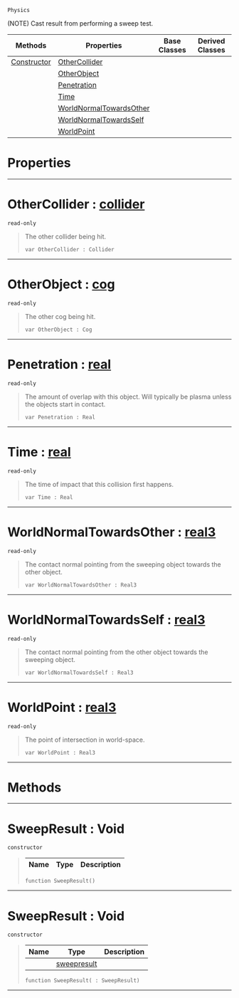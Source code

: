  `Physics`

(NOTE) Cast result from performing a sweep test.

|Methods|Properties|Base Classes|Derived Classes|
|---|---|---|---|
|[ Constructor](https://github.com/dragonCASTjosh/PlasmaDocs/blob/master/code_reference/class_reference/sweepresult.markdown#sweepresult-void)|[ OtherCollider](https://github.com/dragonCASTjosh/PlasmaDocs/blob/master/code_reference/class_reference/sweepresult.markdown#othercollider-plasma-engin)| | |
| |[ OtherObject](https://github.com/dragonCASTjosh/PlasmaDocs/blob/master/code_reference/class_reference/sweepresult.markdown#otherobject-plasma-engine)| | |
| |[ Penetration](https://github.com/dragonCASTjosh/PlasmaDocs/blob/master/code_reference/class_reference/sweepresult.markdown#penetration-plasma-engine)| | |
| |[ Time](https://github.com/dragonCASTjosh/PlasmaDocs/blob/master/code_reference/class_reference/sweepresult.markdown#time-plasma-engine-documen)| | |
| |[ WorldNormalTowardsOther](https://github.com/dragonCASTjosh/PlasmaDocs/blob/master/code_reference/class_reference/sweepresult.markdown#worldnormaltowardsother)| | |
| |[ WorldNormalTowardsSelf](https://github.com/dragonCASTjosh/PlasmaDocs/blob/master/code_reference/class_reference/sweepresult.markdown#worldnormaltowardsself-z)| | |
| |[ WorldPoint](https://github.com/dragonCASTjosh/PlasmaDocs/blob/master/code_reference/class_reference/sweepresult.markdown#worldpoint-plasma-engine-d)| | |


 #  Properties


---  
 #  OtherCollider : [collider](https://github.com/dragonCASTjosh/PlasmaDocs/blob/master/code_reference/class_reference/collider.markdown)

 `read-only`

> The other collider being hit.
> ``` lang=cpp, name=Lightning
> var OtherCollider : Collider


---  
 #  OtherObject : [cog](https://github.com/dragonCASTjosh/PlasmaDocs/blob/master/code_reference/class_reference/cog.markdown)

 `read-only`

> The other cog being hit.
> ``` lang=cpp, name=Lightning
> var OtherObject : Cog


---  
 #  Penetration : [real](https://github.com/dragonCASTjosh/PlasmaDocs/blob/master/code_reference/lightning_base_types/real.markdown)

 `read-only`

> The amount of overlap with this object. Will typically be plasma unless the objects start in contact.
> ``` lang=cpp, name=Lightning
> var Penetration : Real


---  
 #  Time : [real](https://github.com/dragonCASTjosh/PlasmaDocs/blob/master/code_reference/lightning_base_types/real.markdown)

 `read-only`

> The time of impact that this collision first happens.
> ``` lang=cpp, name=Lightning
> var Time : Real


---  
 #  WorldNormalTowardsOther : [real3](https://github.com/dragonCASTjosh/PlasmaDocs/blob/master/code_reference/lightning_base_types/real3.markdown)

 `read-only`

> The contact normal pointing from the sweeping object towards the other object.
> ``` lang=cpp, name=Lightning
> var WorldNormalTowardsOther : Real3


---  
 #  WorldNormalTowardsSelf : [real3](https://github.com/dragonCASTjosh/PlasmaDocs/blob/master/code_reference/lightning_base_types/real3.markdown)

 `read-only`

> The contact normal pointing from the other object towards the sweeping object.
> ``` lang=cpp, name=Lightning
> var WorldNormalTowardsSelf : Real3


---  
 #  WorldPoint : [real3](https://github.com/dragonCASTjosh/PlasmaDocs/blob/master/code_reference/lightning_base_types/real3.markdown)

 `read-only`

> The point of intersection in world-space.
> ``` lang=cpp, name=Lightning
> var WorldPoint : Real3


---  
 #  Methods


---  
 #  SweepResult : Void

 `constructor`

> 
> |Name|Type|Description|
> |---|---|---|
> ``` lang=cpp, name=Lightning
> function SweepResult()
> ``` 


---  
 #  SweepResult : Void

 `constructor`

> 
> |Name|Type|Description|
> |---|---|---|
> ||[sweepresult](https://github.com/dragonCASTjosh/PlasmaDocs/blob/master/code_reference/class_reference/sweepresult.markdown)| |
> ``` lang=cpp, name=Lightning
> function SweepResult( : SweepResult)
> ``` 


---  
 

 